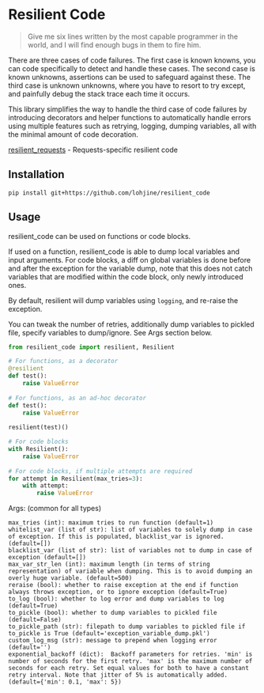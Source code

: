 # Resilient Code

> Give me six lines written by the most capable programmer in the world, and I will find enough bugs in them to fire him. 

There are three cases of code failures. The first case is known knowns, you can code specifically to detect and handle these cases. The second case is known unknowns, assertions can be used to safeguard against these. The third case is unknown unknowns, where you have to resort to try except, and painfully debug the stack trace each time it occurs.

This library simplifies the way to handle the third case of code failures by introducing decorators and helper functions to automatically handle errors using multiple features such as retrying, logging, dumping variables, all with the minimal amount of code decoration.

[resilient_requests](https://github.com/lohjine/resilient_requests) - Requests-specific resilient code

## Installation

```
pip install git+https://github.com/lohjine/resilient_code
```

## Usage

resilient_code can be used on functions or code blocks.

If used on a function, resilient_code is able to dump local variables and input arguments. For code blocks, a diff on global variables is done before and after the exception for the variable dump, note that this does not catch variables that are modified within the code block, only newly introduced ones.

By default, resilient will dump variables using `logging`, and re-raise the exception.

You can tweak the number of retries, additionally dump variables to pickled file, specify variables to dump/ignore. See Args section below.

```python
from resilient_code import resilient, Resilient

# For functions, as a decorator
@resilient
def test():
    raise ValueError
	
# For functions, as an ad-hoc decorator
def test():
    raise ValueError
	
resilient(test)()

# For code blocks
with Resilient():
    raise ValueError
	
# For code blocks, if multiple attempts are required
for attempt in Resilient(max_tries=3):
    with attempt:
        raise ValueError
```

Args: (common for all types)
```
max_tries (int): maximum tries to run function (default=1)
whitelist_var (list of str): list of variables to solely dump in case of exception. If this is populated, blacklist_var is ignored. (default=[])
blacklist_var (list of str): list of variables not to dump in case of exception (default=[])
max_var_str_len (int): maximum length (in terms of string representation) of variable when dumping. This is to avoid dumping an overly huge variable. (default=500)
reraise (bool): whether to raise exception at the end if function always throws exception, or to ignore exception (default=True)
to_log (bool): whether to log error and dump variables to log (default=True)
to_pickle (bool): whether to dump variables to pickled file (default=False)
to_pickle_path (str): filepath to dump variables to pickled file if to_pickle is True (default='exception_variable_dump.pkl')
custom_log_msg (str): message to prepend when logging error (default='')
exponential_backoff (dict):  Backoff parameters for retries. 'min' is number of seconds for the first retry. 'max' is the maximum number of seconds for each retry. Set equal values for both to have a constant retry interval. Note that jitter of 5% is automatically added. (default={'min': 0.1, 'max': 5})
```
